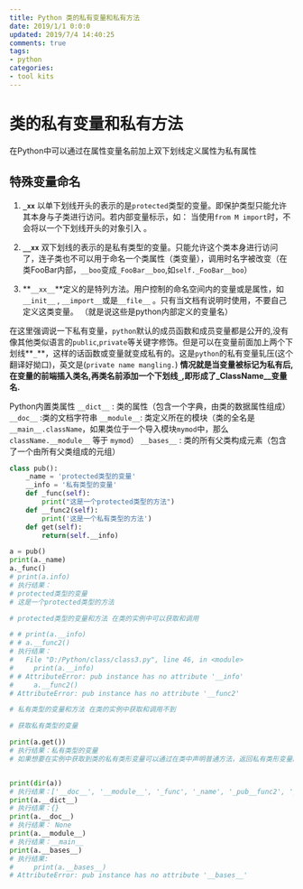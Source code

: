 ```yaml
---
title: Python 类的私有变量和私有方法
date: 2019/1/1 0:0:0
updated: 2019/7/4 14:40:25
comments: true
tags:
- python
categories:
- tool kits
---
```


# 类的私有变量和私有方法

在Python中可以通过在属性变量名前加上双下划线定义属性为私有属性

## 特殊变量命名

1. **`_xx`** 以单下划线开头的表示的是`protected`类型的变量。即保护类型只能允许其本身与子类进行访问。若内部变量标示，如： 当使用`from M import`时，不会将以一个下划线开头的对象引入 。

2. **`__xx`** 双下划线的表示的是私有类型的变量。只能允许这个类本身进行访问了，连子类也不可以用于命名一个类属性（类变量），调用时名字被改变（在类FooBar内部，`__boo`变成`_FooBar__boo`,如`self._FooBar__boo`）

3. **`__xx__`**定义的是特列方法。用户控制的命名空间内的变量或是属性，如`__init__` , `__import__`或是`__file__` 。只有当文档有说明时使用，不要自己定义这类变量。 （就是说这些是python内部定义的变量名）

在这里强调说一下私有变量，`python`默认的成员函数和成员变量都是公开的,没有像其他类似语言的`public`,`private`等关键字修饰。但是可以在变量前面加上两个下划线**`_`**，这样的话函数或变量就变成私有的。这是`python`的私有变量轧压(这个翻译好拗口)，英文是(`private name mangling.`) **情况就是当变量被标记为私有后,在变量的前端插入类名,再类名前添加一个下划线`_`,即形成了_ClassName__变量名.**



Python内置类属性
`__dict__` : 类的属性（包含一个字典，由类的数据属性组成）
`__doc__` :类的文档字符串
`__module__`: 类定义所在的模块（类的全名是`__main__.className`，如果类位于一个导入模块`mymod`中，那么`className.__module__` 等于 `mymod`）
`__bases__` : 类的所有父类构成元素（包含了一个由所有父类组成的元组）



```python
class pub():
    _name = 'protected类型的变量'
    __info = '私有类型的变量'
    def _func(self):
        print("这是一个protected类型的方法")
    def __func2(self):
        print('这是一个私有类型的方法')
    def get(self):
        return(self.__info)

a = pub()
print(a._name)
a._func()
# print(a.info)
# 执行结果：
# protected类型的变量
# 这是一个protected类型的方法

# protected类型的变量和方法 在类的实例中可以获取和调用

# # print(a.__info)
# # a.__func2()
# 执行结果：
#   File "D:/Python/class/class3.py", line 46, in <module>
#     print(a.__info)
# # AttributeError: pub instance has no attribute '__info'
#     a.__func2()
# AttributeError: pub instance has no attribute '__func2'

# 私有类型的变量和方法 在类的实例中获取和调用不到

# 获取私有类型的变量

print(a.get())
# 执行结果：私有类型的变量
# 如果想要在实例中获取到类的私有类形变量可以通过在类中声明普通方法，返回私有类形变量的方式获取


print(dir(a))
# 执行结果：['__doc__', '__module__', '_func', '_name', '_pub__func2', '_pub__info', 'get']
print(a.__dict__)
# 执行结果：{}
print(a.__doc__)
# 执行结果： None
print(a.__module__)
# 执行结果：__main__
print(a.__bases__)
# 执行结果:
#     print(a.__bases__)
# AttributeError: pub instance has no attribute '__bases__'
```

